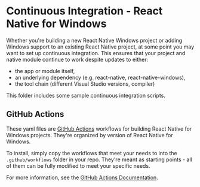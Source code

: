 # Continuous Integration - React Native for Windows

Whether you're building a new React Native Windows project or adding Windows support to an existing React Native project, at some point you may want to set up continuous integration. This ensures that your project and native module continue to work despite updates to either:
- the app or module itself,
- an underlying dependency (e.g. react-native, react-native-windows), 
- the tool chain (different Visual Studio versions, compiler)

This folder includes some sample continuous integration scripts.

## GitHub Actions ##

These yaml files are [GitHub Actions](https://github.com/features/actions) workflows for building React Native for Windows projects. They're organized by version of React Native for Windows.

To install, simply copy the workflows that meet your needs to into the `.github/workflows` folder in your repo. They're meant as starting points - all of them can be fully modified to meet your specific needs.

For more information, see the [GitHub Actions Documentation](https://docs.github.com/en/actions).
